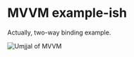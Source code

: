 # MVVM example-ish

Actually, two-way binding example.

![Umjjal of MVVM](https://cloud.githubusercontent.com/assets/1009457/23830612/34356e98-0763-11e7-903a-7dbdc658e738.gif)


